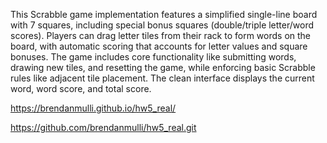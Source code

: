 This Scrabble game implementation features a simplified single-line board
with 7 squares, including special bonus squares (double/triple letter/word scores).
Players can drag letter tiles from their rack to form words on the board, with
automatic scoring that accounts for letter values and square bonuses.
The game includes core functionality like submitting words, drawing new tiles,
and resetting the game, while enforcing basic Scrabble rules like adjacent tile placement.
The clean interface displays the current word, word score, and total score.

https://brendanmulli.github.io/hw5_real/

https://github.com/brendanmulli/hw5_real.git
